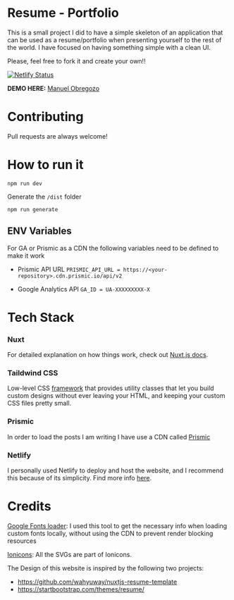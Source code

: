 # Resume - Portfolio 

This is a small project I did to have a simple skeleton of an application that can be used as a resume/portfolio when presenting yourself to the rest of the world.
I have focused on having something simple with a clean UI.

Please, feel free to fork it and create your own!!

[![Netlify Status](https://api.netlify.com/api/v1/badges/b7c84929-dd55-4f5e-80c3-5ea8e9f0e340/deploy-status)](https://app.netlify.com/sites/sharp-cori-9743b8/deploys)

<b>DEMO HERE:</b> [Manuel Obregozo](https://www.manuelobregozo.com)

# Contributing
Pull requests are always welcome!

# How to run it

```
npm run dev
```

Generate the `/dist` folder
```
npm run generate
```
## ENV Variables

For GA or Prismic as a CDN the following variables need to be defined to make it work

- Prismic API URL
`PRISMIC_API_URL = https://<your-repository>.cdn.prismic.io/api/v2`

- Google Analytics API
`GA_ID = UA-XXXXXXXXX-X`

# Tech Stack
### Nuxt
For detailed explanation on how things work, check out [Nuxt.js docs](https://nuxtjs.org).
### Taildwind CSS
Low-level CSS [framework](https://tailwindcss.com/) that provides utility classes that let you build custom designs without ever leaving your HTML, and keeping your custom CSS files pretty small.

### Prismic
In order to load the posts I am writing I have use a CDN called [Prismic](https://prismic.io/)

### Netlify
I personally used Netlify to deploy and host the website, and I recommend this because of its simplicity.
Find more info [here](https://www.netlify.com/).
# Credits

[Google Fonts loader](https://google-webfonts-helper.herokuapp.com/): I used this tool to get the necessary info when loading custom fonts locally, without using the CDN to prevent render blocking resources

[Ionicons](https://ionicons.com/): All the SVGs are part of Ionicons.

The Design of this website is inspired by the following two projects:
- https://github.com/wahyuway/nuxtjs-resume-template
- https://startbootstrap.com/themes/resume/



